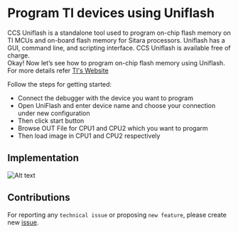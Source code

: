 # Program TI devices using Uniflash
CCS Uniflash is a standalone tool used to program on-chip flash memory on TI MCUs and on-board flash memory for Sitara processors. Uniflash has a GUI, command line, and scripting interface. CCS Uniflash is available free of charge.<br>
Okay! Now let’s see how to program on-chip flash memory using Uniflash.<br>
For more details refer [TI's Website](https://www.ti.com/tool/UNIFLASH)

Follow the steps for getting started:
* Connect the debugger with the device you want to program
* Open UniFlash and enter device name and choose your connection under new configuration
* Then click start button
* Browse OUT File for CPU1 and CPU2 which you want to progarm
* Then load image in CPU1 and CPU2 respectively

## Implementation
![Alt text](Images/RFID.png?raw=true "Title")
## Contributions
For reporting any ```technical issue``` or proposing ```new feature```, please create new [issue](https://docs.github.com/en/issues/tracking-your-work-with-issues/creating-an-issue).



